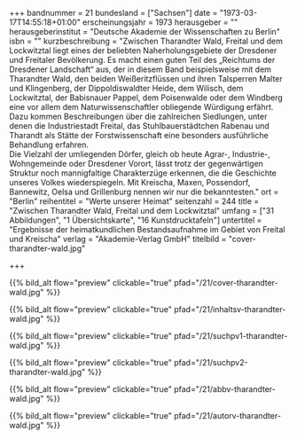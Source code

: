 +++
bandnummer = 21
bundesland = ["Sachsen"]
date = "1973-03-17T14:55:18+01:00"
erscheinungsjahr = 1973
herausgeber = ""
herausgeberinstitut = "Deutsche Akademie der Wissenschaften zu Berlin"
isbn = ""
kurzbeschreibung = "Zwischen Tharandter Wald, Freital und dem Lockwitztal liegt eines der beliebten Naherholungsgebiete der Dresdener und Freitaler Bevölkerung. Es macht einen guten Teil des „Reichtums der Dresdener Landschaft“ aus, der in diesem Band beispielsweise mit dem Tharandter Wald, den beiden Weißeritzflüssen und ihren Talsperren Malter und Klingenberg, der Dippoldiswaldter Heide, dem Wilisch, dem Lockwitztal, der Babisnauer Pappel, dem Poisenwalde oder dem Windberg eine vor allem dem Naturwissenschaftler obliegende Würdigung erfährt. <br> Dazu kommen Beschreibungen über die zahlreichen Siedlungen, unter denen die Industriestadt Freital, das Stuhlbauerstädtchen Rabenau und Tharandt als Stätte der Forstwissenschaft eine besonders ausführliche Behandlung erfahren.  <br> Die Vielzahl der umliegenden Dörfer, gleich ob heute Agrar-, Industrie-, Wohngemeinde oder Dresdener Vorort, lässt trotz der gegenwärtigen Struktur noch mannigfaltige Charakterzüge erkennen, die die Geschichte unseres Volkes wiederspiegeln. Mit Kreischa, Maxen, Possendorf, Bannewitz, Oelsa und Grillenburg nennen wir nur die bekanntesten."
ort = "Berlin"
reihentitel = "Werte unserer Heimat"
seitenzahl = 244
title = "Zwischen Tharandter Wald, Freital und dem Lockwitztal"
umfang = ["31 Abbildungen", "1 Übersichtskarte", "16 Kunstdrucktafeln"]
untertitel = "Ergebnisse der heimatkundlichen Bestandsaufnahme im Gebiet von Freital und Kreischa"
verlag = "Akademie-Verlag GmbH"
titelbild = "cover-tharandter-wald.jpg"

+++

{{% bild_alt flow="preview" clickable="true" pfad="/21/cover-tharandter-wald.jpg"   %}}

{{% bild_alt flow="preview" clickable="true" pfad="/21/inhaltsv-tharandter-wald.jpg"   %}}

{{% bild_alt flow="preview" clickable="true" pfad="/21/suchpv1-tharandter-wald.jpg"   %}}

{{% bild_alt flow="preview" clickable="true" pfad="/21/suchpv2-tharandter-wald.jpg"   %}}

{{% bild_alt flow="preview" clickable="true" pfad="/21/abbv-tharandter-wald.jpg"   %}}

{{% bild_alt flow="preview" clickable="true" pfad="/21/autorv-tharandter-wald.jpg"   %}}
